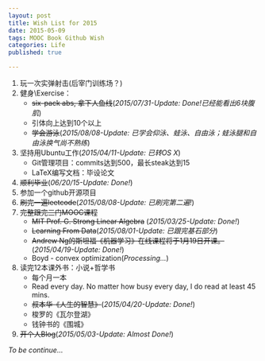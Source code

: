 ```yaml
---
layout: post
title: Wish List for 2015
date: 2015-05-09
tags: MOOC Book Github Wish
categories: Life
published: true

---
```


1. 玩一次实弹射击(后宰门训练场？)
2. 健身\Exercise：
    * ~~six-pack abs, 拿下人鱼线~~(_2015/07/31-Update: Done!已经能看出6块腹肌_)
    * 引体向上达到10个以上
    * ~~学会游泳~~(_2015/08/08-Update: 已学会仰泳、蛙泳、自由泳；蛙泳腿和自由泳换气尚不熟练_)
3. 坚持用Ubuntu工作(_2015/04/11-Update: 已转OS X_)
    * Git管理项目：commits达到500，最长steak达到15
    * LaTeX编写文档：毕设论文
4. ~~顺利毕业~~(_06/20/15-Update: Done!_)
5. 参加一个github开源项目
6. ~~刷完一遍leetcode~~(_2015/08/08-Update: 已刷完第二遍!_)
7. ~~完整跟完三门MOOC课程~~
    * ~~MIT Prof. G. Strong Linear Algebra~~ (_2015/03/25-Update: Done!_) 
    * ~~Learning From Data~~(_2015/08/01-Update: 已跟完基石部分_)
    * ~~Andrew Ng的斯坦福《机器学习》在线课程将于1月19日开课。~~ (_2015/04/19-Update: Done!_)
    * Boyd - convex optimization(_Processing..._)
8. 读完12本课外书：小说+哲学书
    * 每个月一本
    * Read every day. No matter how busy every day, I do read at least 45 mins.
    * ~~叔本华《人生的智慧》~~(_2015/04/20-Update: Done!_)
    * 梭罗的《瓦尔登湖》
    * 钱钟书的《围城》
9. ~~开个人Blog~~(_2015/05/03-Update: Almost Done!_)


_To be continue..._
